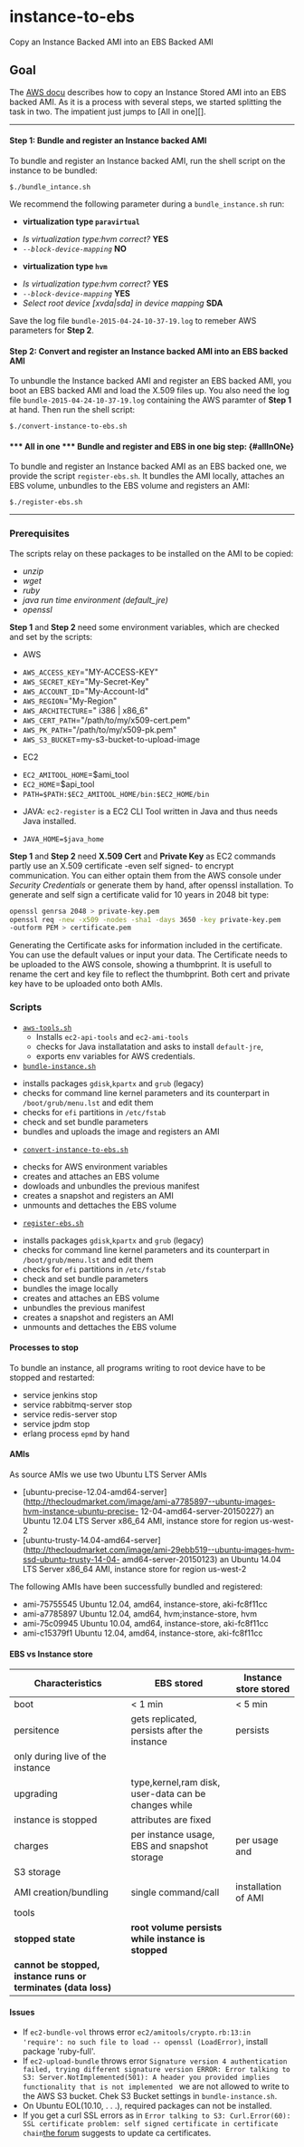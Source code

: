 # instance-to-ebs
Copy an Instance Backed AMI into an EBS Backed AMI

## Goal
The [AWS
docu](http://docs.aws.amazon.com/AWSEC2/latest/UserGuide/creating-an-ami-instance-store.html#Using_ConvertingS3toEBS) 
describes how to copy an Instance Stored AMI into an EBS backed AMI. 
As it is a process with several steps, we started splitting the task in two. The impatient just jumps to [All in one][]. 

________
#### **Step 1**: Bundle and register an Instance backed AMI
To bundle and register an Instance backed AMI, run the shell
script on the instance to be bundled:
```
$./bundle_intance.sh
```
We recommend the following parameter during a `bundle_instance.sh` run:
- **virtualization type `paravirtual`**
 * _Is virtualization type:hvm correct?_ **YES**
 * _`--block-device-mapping`_ **NO**
- **virtualization type `hvm`**
 * _Is virtualization type:hvm correct?_ **YES**
 * _`--block-device-mapping`_  **YES**
 * _Select root device [xvda|sda] in device mapping_ **SDA**

Save the log file `bundle-2015-04-24-10-37-19.log` to remeber AWS
parameters for **Step 2**. 

#### **Step 2**: Convert and register an Instance backed AMI into an EBS backed AMI
To unbundle the Instance backed AMI and register an EBS backed AMI, you
boot an EBS backed AMI and load the X.509 files up. You also need
the log file `bundle-2015-04-24-10-37-19.log` containing the AWS
paramter of **Step 1** at hand. Then run the shell script:
```
$./convert-instance-to-ebs.sh
```

#### *** All in one *** Bundle and register and EBS in one big step: {#allInONe}
To bundle and register an Instance backed AMI as an EBS backed one, we provide
the script `register-ebs.sh`. It bundles the AMI locally, attaches an EBS
volume, unbundles to the EBS volume and registers an AMI:
```
$./register-ebs.sh
```

-------------
### Prerequisites
The scripts relay on these packages to be installed on the AMI to be
copied:
* _unzip_
* _wget_
* _ruby_
* _java run time environment (default_jre)_ 
* _openssl_  

**Step 1** and **Step 2** need some environment variables, which are
checked and set by the scripts:
* AWS
 + `AWS_ACCESS_KEY`="MY-ACCESS-KEY"
 + `AWS_SECRET_KEY`="My-Secret-Key"
 + `AWS_ACCOUNT_ID`="My-Account-Id"
 + `AWS_REGION`="My-Region"
 + `AWS_ARCHITECTURE`=" i386 | x86_6"
 + `AWS_CERT_PATH`="/path/to/my/x509-cert.pem"
 + `AWS_PK_PATH`="/path/to/my/x509-pk.pem"
 + `AWS_S3_BUCKET`=my-s3-bucket-to-upload-image

* EC2
 + `EC2_AMITOOL_HOME`=$ami_tool
 + `EC2_HOME`=$api_tool
 + `PATH=$PATH:$EC2_AMITOOL_HOME/bin:$EC2_HOME/bin`

* JAVA: `ec2-register` is a EC2 CLI Tool written in Java and thus needs
  Java
installed.
 + `JAVA_HOME=$java_home`

**Step 1** and **Step 2** need  **X.509 Cert** and **Private Key** as
EC2 commands partly use an X.509 certificate -even self signed- to
encrypt communication. You can either optain them from the AWS
console under _Security Credentials_ or generate them by hand, after
openssl installation. To generate and self sign a certificate valid for
10 years in 2048 bit type:
```bash
openssl genrsa 2048 > private-key.pem
openssl req -new -x509 -nodes -sha1 -days 3650 -key private-key.pem
-outform PEM > certificate.pem
```
Generating the Certificate asks for information included in
the certificate. You can use the default values or input your data.
The Certificate needs to be uploaded to the AWS console, showing a
thumbprint. It is usefull to rename the cert and key file to reflect the
thumbprint. 
Both cert and private key have to be uploaded onto both AMIs.

### Scripts
 + [`aws-tools.sh`](aws-tools.sh) 
   - Installs `ec2-api-tools` and `ec2-ami-tools` 
   - checks for Java installatation and asks to install `default-jre`,
   - exports env variables for AWS credentials.
 + [`bundle-instance.sh`](bundle-instance.sh)
  - installs packages `gdisk`,`kpartx` and `grub` (legacy)
  - checks for command line kernel parameters and its counterpart in
    `/boot/grub/menu.lst` and edit them
  - checks for `efi` partitions in `/etc/fstab`
  - check and set bundle parameters
  - bundles and uploads the image and registers an AMI
 + [`convert-instance-to-ebs.sh`](convert-instance-to-ebs.sh)
  - checks for AWS environment variables
  - creates and attaches an EBS volume
  - dowloads and unbundles the previous manifest
  - creates a snapshot and registers an AMI
  - unmounts and dettaches the EBS volume
 + [`register-ebs.sh`](register-ebs.sh)
  - installs packages `gdisk`,`kpartx` and `grub` (legacy)
  - checks for command line kernel parameters and its counterpart in
    `/boot/grub/menu.lst` and edit them
  - checks for `efi` partitions in `/etc/fstab`
  - check and set bundle parameters
  - bundles the image locally
  - creates and attaches an EBS volume
  - unbundles the previous manifest
  - creates a snapshot and registers an AMI
  - unmounts and dettaches the EBS volume


#### Processes to stop
To bundle an instance, all programs writing to root device have to be
stopped and restarted:
 + service jenkins stop
 + service rabbitmq-server stop
 + service redis-server stop
 + service jpdm stop
 + erlang process `epmd` by hand

#### AMIs

As source AMIs we use two Ubuntu LTS Server AMIs
 + [ubuntu-precise-12.04-amd64-server](http://thecloudmarket.com/image/ami-a7785897--ubuntu-images-hvm-instance-ubuntu-precise-
   12-04-amd64-server-20150227) 
an Ubuntu 12.04 LTS Server x86_64 AMI, instance store for region
us-west-2 
 + [ubuntu-trusty-14.04-amd64-server](http://thecloudmarket.com/image/ami-29ebb519--ubuntu-images-hvm-ssd-ubuntu-trusty-14-04-
   amd64-server-20150123) 
an Ubuntu 14.04 LTS Server x86_64 AMI, instance store for region
us-west-2 

The following AMIs have been successfully bundled and registered:
- ami-75755545 Ubuntu 12.04, amd64, instance-store, aki-fc8f11cc
- ami-a7785897 Ubuntu 12.04, amd64, hvm;instance-store, hvm
- ami-75c09945 Ubuntu 10.04, amd64, instance-store, aki-fc8f11cc
- ami-c15379f1 Ubuntu 12.04, amd64, instance-store, aki-fc8f11cc

#### EBS vs Instance store
| Characteristics | EBS stored | Instance store stored |
|---|---|---|
|boot  | < 1 min  | < 5 min   |
|persitence  | gets replicated, persists after the instance  | persists
only during live of the instance  |
|upgrading  | type,kernel,ram disk, user-data can be changes while
instance is stopped  | attributes are fixed   |
|charges  | per instance usage, EBS and snapshot storage | per usage and
S3 storage   |
|AMI creation/bundling  | single command/call  | installation of AMI
tools  |
|**stopped state**  | **root volume persists while instance is stopped**
|  **cannot be stopped, instance runs or terminates    (data loss)**  |

#### Issues 
 - If `ec2-bundle-vol` throws error `ec2/amitools/crypto.rb:13:in
 'require': no such file to load -- openssl (LoadError)`, install
package 'ruby-full'.
 - If `ec2-upload-bundle` throws error `Signature version 4
   authentication failed, trying different signature version
ERROR: Error talking to S3: Server.NotImplemented(501): A header you
provided implies functionality that is not implemented
` we are not allowed to write to the AWS S3 bucket. Chek S3 Bucket
settings in `bundle-instance.sh`.
 - On Ubuntu EOL(10.10, . . .), required packages can not be installed.
 - If you get a curl SSL errors as in `Error talking to S3:
   Curl.Error(60): SSL certificate problem: self signed certificate in
certificate chain`[the
forum](http://tiku.io/questions/3051603/amazon-ec2-s3-self-signed-certificate-ssl-failure-when-using-ec2-upload-bundle)
suggests to update ca certificates.
